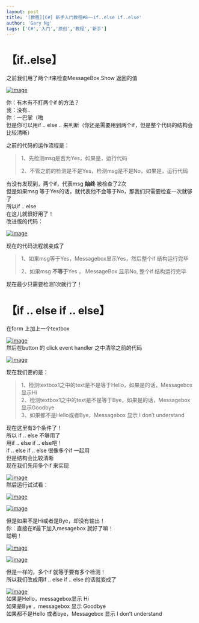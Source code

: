 ```yaml
---
layout: post
title: '[教程][C#] 新手入门教程#8——if..else if..else'
author: 'Gary Ng'
tags: ['C#','入门','原创','教程','新手']
---
```


# 【if..else】

之前我们用了两个if来检查MessageBox.Show 返回的值  

[![image](http://lh6.ggpht.com/-W_pVGjx76B0/UoBvgudrhXI/AAAAAAAAFmU/PYwVc0rNnHg/image_thumb.png?imgmax=800 "image")](http://lh4.ggpht.com/-oSjl3bt6Zfs/UoBvf4hAMNI/AAAAAAAAFmM/dmdIbON0Odc/s1600-h/image%25255B2%25255D.png)  
  
 你：有木有不打两个if 的方法？  
 我：没有..  
 你：一巴掌（啪  
 但是你可以用if .. else ..
来判断（你还是需要用到两个if，但是整个代码的结构会比较清晰）  
<!-- More -->  
 之前的代码的运作流程是：  

> 1、先检测msg是否为Yes，如果是，运行代码  
>   
>  2、不管之前的检测是不是Yes，检测msg是不是No，如果是，运行代码

有没有发现到，两个if，代表msg **始终** 被检查了2次  
 但是如果msg
等于Yes的话，就代表他不会等于No，那我们只需要检查一次就够了  
 所以if .. else  
 在这儿就很好用了！  
 改进版的代码：  

[![image](http://lh3.ggpht.com/-SB-2mYcWyxA/UoBvhztf1DI/AAAAAAAAFmk/PpsDVApJ198/image_thumb%25255B1%25255D.png?imgmax=800 "image")](http://lh5.ggpht.com/-L7y6xSUksOI/UoBvhJj4q0I/AAAAAAAAFmc/F5ZrxIza9po/s1600-h/image%25255B5%25255D.png)  
  
 现在的代码流程就变成了  

> 1、如果msg等于Yes，Messagebox显示Yes，然后整个if 结构运行完毕  
>   
>  2、如果msg **不等于**Yes ， MessageBox 显示No, 整个if 结构运行完毕

现在最少只需要检测1次就行了！  
  

# 【if .. else if .. else】

  
 在form 上加上一个textbox  

[![image](http://lh3.ggpht.com/-vzER_Q5Z4JY/UoBvjHqCy0I/AAAAAAAAFm0/7F2Jos3gwTo/image_thumb%25255B2%25255D.png?imgmax=800 "image")](http://lh6.ggpht.com/-K8-VbXXtOTE/UoBviT6Q-BI/AAAAAAAAFms/hQFBQ7TQ-k0/s1600-h/image%25255B8%25255D.png)  
 然后在button 的 click event handler 之中清除之前的代码  

[![image](http://lh3.ggpht.com/-Y4HkctwZtkI/UoBvkTwhLSI/AAAAAAAAFnA/ZNR07FYW8Lw/image_thumb%25255B3%25255D.png?imgmax=800 "image")](http://lh3.ggpht.com/-now8hRHMZiY/UoBvjt40LsI/AAAAAAAAFm8/_yCrCGRU-FQ/s1600-h/image%25255B11%25255D.png)  
  
 现在我们要的是：  

> 1、检测textbox1之中的text是不是等于Hello，如果是的话，Messagebox
> 显示Hi  
>  2、检测textbox1之中的text是不是等于Bye，如果是的话，Messagebox
> 显示Goodbye  
>  3、如果都不是Hello或者Bye，Messagebox 显示 I don’t understand

现在这里有3个条件了！  
 所以 if .. else 不够用了  
 用if .. else if .. else吧！  
 if .. else if .. else 很像多个if 一起用  
 但是结构会比较清晰  
 现在我们先用多个if 来实现  

[![image](http://lh5.ggpht.com/-zLqxjPXGzXI/UoBvlsLmvaI/AAAAAAAAFnU/E14MuthH-88/image_thumb%25255B4%25255D.png?imgmax=800 "image")](http://lh4.ggpht.com/-GArclyGLWhE/UoBvk5DAJAI/AAAAAAAAFnI/Zt1ezZvZ5vk/s1600-h/image%25255B14%25255D.png)  
 然后运行试试看：  

[![image](http://lh6.ggpht.com/-lIMnGkH4J00/UoBvm3jCBpI/AAAAAAAAFnk/Wa3U2K9DncU/image_thumb%25255B5%25255D.png?imgmax=800 "image")](http://lh3.ggpht.com/-X7gj6q0OKi0/UoBvmNaek5I/AAAAAAAAFnc/nap7fbkEaqI/s1600-h/image%25255B17%25255D.png)  

[![image](http://lh6.ggpht.com/-JreTaQzy2Ag/UoBvoE8hZcI/AAAAAAAAFn0/RGDqay8GMUI/image_thumb%25255B6%25255D.png?imgmax=800 "image")](http://lh4.ggpht.com/-Km7nKCc3GSM/UoBvnUhSe0I/AAAAAAAAFns/1LD6C_Z4zJ4/s1600-h/image%25255B20%25255D.png)  
  
 但是如果不是Hi或者是Bye，却没有输出！  
 你：直接在if最下加入mesagebox 就好了嘛！  
 聪明！  

[![image](http://lh4.ggpht.com/-D9MQF5QOENM/UoBvpvXhMoI/AAAAAAAAFoE/Wmwh3I3M7sU/image_thumb%25255B8%25255D.png?imgmax=800 "image")](http://lh4.ggpht.com/-ctOOsp0z3nw/UoBvo5B85zI/AAAAAAAAFn8/8ph1erMPPwk/s1600-h/image%25255B26%25255D.png)  
  

[![image](http://lh5.ggpht.com/-VdpEO59rqts/UoBvq84xh7I/AAAAAAAAFoU/AlKM8arOgM0/image_thumb%25255B9%25255D.png?imgmax=800 "image")](http://lh3.ggpht.com/-MMkXUw0wxcI/UoBvqKDONKI/AAAAAAAAFoM/z87Wh7WdF18/s1600-h/image%25255B29%25255D.png)  
  
 但是一样的，多个if 就等于要有多个检测！  
 所以我们改成用if .. else if .. else 的话就变成了  

[![image](http://lh6.ggpht.com/-8_pAkq5YBRY/UoBvr_0Oa6I/AAAAAAAAFok/dj0vgQdcxCE/image_thumb%25255B10%25255D.png?imgmax=800 "image")](http://lh6.ggpht.com/-OmgkLR3NmFk/UoBvrYy4kkI/AAAAAAAAFoY/So58204GjJ4/s1600-h/image%25255B32%25255D.png)  
 如果是Hello，messagebox显示 Hi  
 如果是Bye ，messagebox 显示 Goodbye  
 如果都不是Hello 或者bye，Messagebox 显示 I don’t understand

